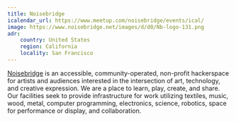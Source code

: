 ```yaml
---
title: Noisebridge
icalendar_url: https://www.meetup.com/noisebridge/events/ical/
image: https://www.noisebridge.net/images/d/d0/Nb-logo-131.png
adr:
    country: United States
    region: California
    locality: San Francisco
---
```


[Noisebridge](https://noisebridge.net/) is an accessible, community-operated, non-profit hackerspace for artists and audiences interested in the intersection of art, technology, and creative expression. We are a place to learn, play, create, and share. Our facilities seek to provide infrastructure for work utilizing textiles, music, wood, metal, computer programming, electronics, science, robotics, space for performance or display, and collaboration.
